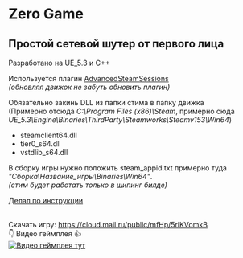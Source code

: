 # Zero Game

## Простой сетевой шутер от первого лица
Разработано на UE_5.3 и C++

Используется плагин [AdvancedSteamSessions](https://github.com/mordentral/AdvancedSessionsPlugin)
<br/>*(обновляя движок не забуть обновить плагин)*

Обязательно закинь DLL из папки стима в папку движка 
<br/>(Примерно отсюда *C:\Program Files (x86)\Steam*, примерно сюда *UE_5.3\Engine\Binaries\ThirdParty\Steamworks\Steamv153\Win64*)
- steamclient64.dll
- tier0_s64.dll
- vstdlib_s64.dll

В сборку игры нужно положить steam_appid.txt примерно туда *"Сборка\Название_игры\Binaries\Win64"*.
<br/>*(стим будет работать только в шипинг билде)*

[Делал по инструкции](https://devtribe.ru/p/unreal-engine/27-05-2019-vnedrenie-steamworks-sdk-v-unreal-engine)

<br/>Скачать игру: https://cloud.mail.ru/public/mfHp/5riKVomkB
<br/>👇 Видео геймплея 👍
<br/>[![Видео геймплея тут](https://img.youtube.com/vi/W9m85_skCCo/0.jpg)](https://www.youtube.com/watch?v=W9m85_skCCo)

<!--
Документация по форматированию: 
https://docs.github.com/en/get-started/writing-on-github/getting-started-with-writing-and-formatting-on-github/basic-writing-and-formatting-syntax
-->
